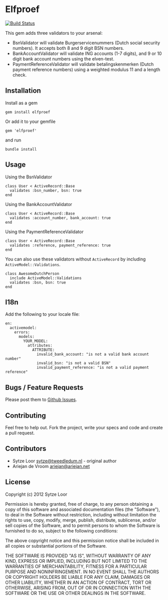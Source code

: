 # Elfproef

[![Build Status](https://secure.travis-ci.org/sytzeloor/elfproef.png?branch=master)](http://travis-ci.org/sytzeloor/elfproef)

This gem adds three validators to your arsenal:

  * BsnValidator will validate Burgerservicenummers (Dutch social security numbers). It accepts both 8 and 9 digit BSN numbers.
  * BankAccountValidator will validate ING accounts (1-7 digits), and 9 or 10 digit bank account numbers using the elven-test.
  * PaymentReferenceValidator will validate betalingskenmerken (Dutch payment reference numbers) using a weighted modulus 11 and a length check.

## Installation

Install as a gem

	gem install elfproef

Or add it to your gemfile

	gem 'elfproef'

and run

	bundle install

## Usage

Using the BsnValidator

    class User < ActiveRecord::Base
      validates :bsn_number, bsn: true
    end

Using the BankAccountValidator

    class User < ActiveRecord::Base
      validates :account_number, bank_account: true
	end

Using the PaymentReferenceValidator

    class User < ActiveRecord::Base
      validates :reference, payment_reference: true
    end

You can also use these validators without `ActiveRecord` by including `ActiveModel::Validations`.
   
    class AwesomeDutchPerson
      include ActiveModel::Validations
      validates :bsn, bsn: true
    end

## I18n

Add the following to your locale file:

    en:
      activemodel:
        errors:
          models:
            YOUR_MODEL:
              attributes:
                ATTRIBUTE:
                  invalid_bank_account: "is not a valid bank account number"
                  invalid_bsn: "is not a valid BSN"
                  invalid_payment_reference: "is not a valid payment reference"

## Bugs / Feature Requests

Please post them to
[Github Issues](https://github.com/sytzeloor/elfproef/issues).

## Contributing

Feel free to help out. Fork the project, write your specs and code and
create a pull request.

## Contributors

  * Sytze Loor <sytze@tweedledum.nl> - original author
  * Ariejan de Vroom <ariejan@ariejan.net>

## License

Copyright (c) 2012 Sytze Loor

Permission is hereby granted, free of charge, to any person obtaining
a copy of this software and associated documentation files (the
"Software"), to deal in the Software without restriction, including
without limitation the rights to use, copy, modify, merge, publish,
distribute, sublicense, and/or sell copies of the Software, and to
permit persons to whom the Software is furnished to do so, subject to
the following conditions:

The above copyright notice and this permission notice shall be
included in all copies or substantial portions of the Software.

THE SOFTWARE IS PROVIDED "AS IS", WITHOUT WARRANTY OF ANY KIND,
EXPRESS OR IMPLIED, INCLUDING BUT NOT LIMITED TO THE WARRANTIES OF
MERCHANTABILITY, FITNESS FOR A PARTICULAR PURPOSE AND
NONINFRINGEMENT. IN NO EVENT SHALL THE AUTHORS OR COPYRIGHT HOLDERS BE
LIABLE FOR ANY CLAIM, DAMAGES OR OTHER LIABILITY, WHETHER IN AN ACTION
OF CONTRACT, TORT OR OTHERWISE, ARISING FROM, OUT OF OR IN CONNECTION
WITH THE SOFTWARE OR THE USE OR OTHER DEALINGS IN THE SOFTWARE.
